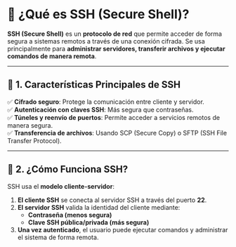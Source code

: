 # 🔑 **¿Qué es SSH (Secure Shell)?**

**SSH (Secure Shell)** es un **protocolo de red** que permite acceder de forma segura a sistemas remotos a través de una conexión cifrada. Se usa principalmente para **administrar servidores, transferir archivos y ejecutar comandos de manera remota**.

---

## 🚀 **1. Características Principales de SSH**

✅ **Cifrado seguro**: Protege la comunicación entre cliente y servidor.  
✅ **Autenticación con claves SSH**: Más segura que contraseñas.  
✅ **Túneles y reenvío de puertos**: Permite acceder a servicios remotos de manera segura.  
✅ **Transferencia de archivos**: Usando SCP (Secure Copy) o SFTP (SSH File Transfer Protocol).

---

## 🔧 **2. ¿Cómo Funciona SSH?**

SSH usa el **modelo cliente-servidor**:

1. **El cliente SSH** se conecta al servidor SSH a través del puerto **22**.
2. **El servidor SSH** valida la identidad del cliente mediante:
    - **Contraseña (menos segura)**
    - **Clave SSH pública/privada (más segura)**
3. **Una vez autenticado**, el usuario puede ejecutar comandos y administrar el sistema de forma remota.